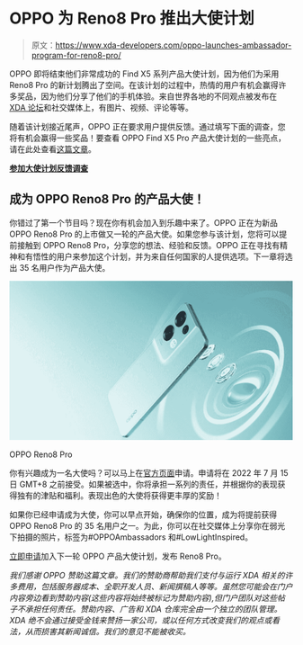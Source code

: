 # OPPO 为 Reno8 Pro 推出大使计划

> 原文：<https://www.xda-developers.com/oppo-launches-ambassador-program-for-reno8-pro/>

OPPO 即将结束他们非常成功的 Find X5 系列产品大使计划，因为他们为采用 Reno8 Pro 的新计划腾出了空间。在该计划的过程中，热情的用户有机会赢得许多奖品，因为他们分享了他们的手机体验。来自世界各地的不同观点被发布在 [XDA 论坛](https://forum.xda-developers.com/c/oppo-find-x5-pro.12525/)和社交媒体上，有图片、视频、评论等等。

随着该计划接近尾声，OPPO 正在要求用户提供反馈。通过填写下面的调查，您将有机会赢得一些奖品！要查看 OPPO Find X5 Pro 产品大使计划的一些亮点，请在此处查看[这篇文章](https://www.xda-developers.com/oppos-ambassador-program-highlights/)。

**[参加大使计划反馈调查](https://docs.google.com/forms/d/e/1FAIpQLSf8MBSQBvA_6V7A1MbRXHBeEAqZbO3u85HM5N0oKzkN4jM5Xg/viewform)**

## 成为 OPPO Reno8 Pro 的产品大使！

你错过了第一个节目吗？现在你有机会加入到乐趣中来了。OPPO 正在为新品 OPPO Reno8 Pro 的上市做又一轮的产品大使。如果您参与该计划，您将可以提前接触到 OPPO Reno8 Pro，分享您的想法、经验和反馈。OPPO 正在寻找有精神和有悟性的用户来参加这个计划，并为来自任何国家的人提供选项。下一章将选出 35 名用户作为产品大使。

 <picture>![](img/17e75b9fc8b8914d601a08cc736c7dee.png)</picture> 

OPPO Reno8 Pro

你有兴趣成为一名大使吗？可以马上在[官方页面](https://www.oppo.com/en/events/oppo-product-ambassadors/)申请。申请将在 2022 年 7 月 15 日 GMT+8 之前接受。如果被选中，你将承担一系列的责任，并根据你的表现获得独有的津贴和福利。表现出色的大使将获得更丰厚的奖励！

如果你已经申请成为大使，你可以早点开始，确保你的位置，成为将提前获得 OPPO Reno8 Pro 的 35 名用户之一。为此，你可以在社交媒体上分享你在弱光下拍摄的照片，标签为#OPPOAmbassadors 和#LowLightInspired。

[立即申请](https://www.oppo.com/en/events/oppo-product-ambassadors/)加入下一轮 OPPO 产品大使计划，发布 Reno8 Pro。

*我们感谢 OPPO 赞助这篇文章。我们的赞助商帮助我们支付与运行 XDA 相关的许多费用，包括服务器成本、全职开发人员、新闻撰稿人等等。虽然您可能会在门户内容旁边看到赞助内容(这些内容将始终被标记为赞助内容),但门户团队对这些帖子不承担任何责任。赞助内容、广告和 XDA 仓库完全由一个独立的团队管理。XDA 绝不会通过接受金钱来赞扬一家公司，或以任何方式改变我们的观点或看法，从而损害其新闻诚信。我们的意见不能被收买。*
